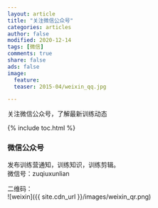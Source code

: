```yaml
---
layout: article
title: "关注微信公众号"
categories: articles
author: false
modified: 2020-12-14
tags: [微信]
comments: true
share: false
ads: false
image:
  feature:
  teaser: 2015-04/weixin_qq.jpg

---
```


关注微信公众号，了解最新训练动态

{% include toc.html %}

### 微信公众号
发布训练营通知，训练知识，训练剪辑。    
微信号：zuqiuxunlian

二维码：  
![weixin]({{ site.cdn_url }}/images/weixin_qr.png)

